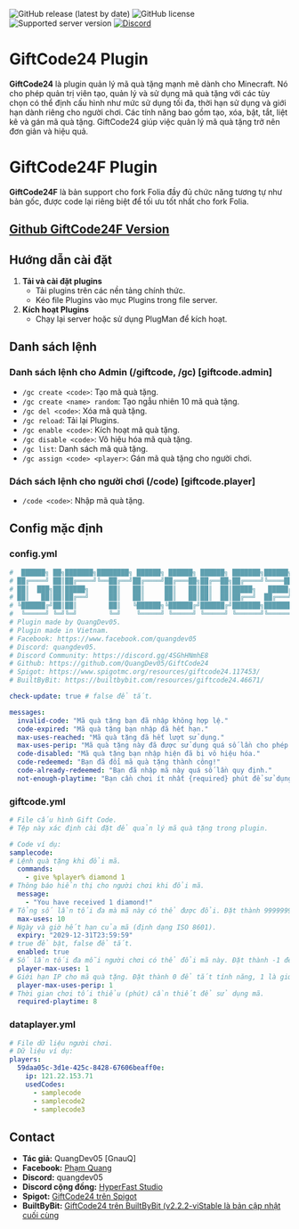 ![GitHub release (latest by date)](https://img.shields.io/github/v/release/quangdev05/GiftCode24)
![GitHub license](https://img.shields.io/github/license/quangdev05/GiftCode24)
![Supported server version](https://img.shields.io/badge/Minecraft-1.13x%20--_1.21x-green)
[![Discord](https://img.shields.io/discord/1247029974154612828.svg?label=&logo=discord&logoColor=ffffff&color=7389D8&labelColor=6A7EC2)](https://discord.gg/4SGhHNmhE8)

# GiftCode24 Plugin
**GiftCode24** là plugin quản lý mã quà tặng mạnh mẽ dành cho Minecraft. Nó cho phép quản trị viên tạo, quản lý và sử dụng mã quà tặng với các tùy chọn có thể định cấu hình như mức sử dụng tối đa, thời hạn sử dụng và giới hạn dành riêng cho người chơi. Các tính năng bao gồm tạo, xóa, bật, tắt, liệt kê và gán mã quà tặng. GiftCode24 giúp việc quản lý mã quà tặng trở nên đơn giản và hiệu quả.

# GiftCode24F Plugin
**GiftCode24F** là bản support cho fork Folia đầy đủ chức năng tương tự như bản gốc, được code lại riêng biệt để tối ưu tốt nhất cho fork Folia. 
## [Github GiftCode24F Version](https://github.com/quangdev05/GiftCode24F/)

## Hướng dẫn cài đặt
1. **Tải và cài đặt plugins**
   - Tải plugins trên các nền tảng chính thức.
   - Kéo file Plugins vào mục Plugins trong file server.
2. **Kích hoạt Plugins**
   - Chạy lại server hoặc sử dụng PlugMan để kích hoạt.

## Danh sách lệnh
### Danh sách lệnh cho Admin (/giftcode, /gc) [giftcode.admin]
- `/gc create <code>`: Tạo mã quà tặng.
- `/gc create <name> random`: Tạo ngẫu nhiên 10 mã quà tặng.
- `/gc del <code>`: Xóa mã quà tặng.
- `/gc reload`: Tải lại Plugins.
- `/gc enable <code>`: Kích hoạt mã quà tặng.
- `/gc disable <code>`: Vô hiệu hóa mã quà tặng.
- `/gc list`: Danh sách mã quà tặng.
- `/gc assign <code> <player>`: Gán mã quà tặng cho người chơi.
### Dách sách lệnh cho người chơi (/code) [giftcode.player]
- `/code <code>`: Nhập mã quà tặng.

## Config mặc định
### config.yml
```yaml
#  ██████╗ ██╗███████╗████████╗ ██████╗ ██████╗ ██████╗ ███████╗██████╗ ██╗  ██╗
# ██╔════╝ ██║██╔════╝╚══██╔══╝██╔════╝██╔═══██╗██╔══██╗██╔════╝╚════██╗██║  ██║
# ██║  ███╗██║█████╗     ██║   ██║     ██║   ██║██║  ██║█████╗   █████╔╝███████║
# ██║   ██║██║██╔══╝     ██║   ██║     ██║   ██║██║  ██║██╔══╝  ██╔═══╝ ╚════██║
# ╚██████╔╝██║██║        ██║   ╚██████╗╚██████╔╝██████╔╝███████╗███████╗     ██║
#  ╚═════╝ ╚═╝╚═╝        ╚═╝    ╚═════╝ ╚═════╝ ╚═════╝ ╚══════╝╚══════╝     ╚═╝
# Plugin made by QuangDev05.
# Plugin made in Vietnam.
# Facebook: https://www.facebook.com/quangdev05
# Discord: quangdev05.
# Discord Community: https://discord.gg/4SGhHNmhE8
# Github: https://github.com/QuangDev05/GiftCode24
# Spigot: https://www.spigotmc.org/resources/giftcode24.117453/
# BuiltByBit: https://builtbybit.com/resources/giftcode24.46671/

check-update: true # false để tắt.

messages:
  invalid-code: "Mã quà tặng bạn đã nhập không hợp lệ."
  code-expired: "Mã quà tặng bạn nhập đã hết hạn."
  max-uses-reached: "Mã quà tặng đã hết lượt sử dụng."
  max-uses-perip: "Mã quà tặng này đã được sử dụng quá số lần cho phép từ địa chỉ IP của bạn."
  code-disabled: "Mã quà tặng bạn nhập hiện đã bị vô hiệu hóa."
  code-redeemed: "Bạn đã đổi mã quà tặng thành công!"
  code-already-redeemed: "Bạn đã nhập mã này quá số lần quy định."
  not-enough-playtime: "Bạn cần chơi ít nhất {required} phút để sử dụng mã này. Hiện tại bạn mới chơi được {current} phút."
```
### giftcode.yml 
```yaml
# File cấu hình Gift Code.
# Tệp này xác định cài đặt để quản lý mã quà tặng trong plugin.

# Code ví dụ:
samplecode:
# Lệnh quà tặng khi đổi mã.
  commands:
    - give %player% diamond 1
# Thông báo hiển thị cho người chơi khi đổi mã.
  message:
    - "You have received 1 diamond!"
# Tổng số lần tối đa mà mã này có thể được đổi. Đặt thành 999999999 để không giới hạn số lần sử dụng mã.
  max-uses: 10
# Ngày và giờ hết hạn của mã (định dạng ISO 8601).
  expiry: "2029-12-31T23:59:59"
# true để bật, false để tắt.
  enabled: true
# Số lần tối đa mỗi người chơi có thể đổi mã này. Đặt thành -1 để sử dụng không giới hạn.
  player-max-uses: 1
# Giới hạn IP cho mã quà tặng. Đặt thành 0 để tắt tính năng, 1 là giới hạn 1 lần trên mỗi IP, 2 là 2 lần, 3 là 3 lần, ...
  player-max-uses-perip: 1
# Thời gian chơi tối thiểu (phút) cần thiết để sử dụng mã.
  required-playtime: 8
```
### dataplayer.yml 
```yaml
# File dữ liệu người chơi.
# Dữ liệu ví dụ:
players:
  59daa05c-3d1e-425c-8428-67606beaff0e:
    ip: 121.22.153.71
    usedCodes:
      - samplecode
      - samplecode2
      - samplecode3
```

## Contact
- **Tác giả:** QuangDev05 [GnauQ]
- **Facebook:** [Phạm Quang](https://www.facebook.com/quangdev05)
- **Discord:** quangdev05
- **Discord cộng đồng:** [HyperFast Studio](https://discord.gg/4SGhHNmhE8)
- **Spigot:** [GiftCode24 trên Spigot](https://www.spigotmc.org/resources/giftcode24.117453/)
- **BuiltByBit:** [GiftCode24 trên BuiltByBit (v2.2.2-viStable là bản cập nhật cuối cùng](https://builtbybit.com/resources/giftcode24.46671/)
